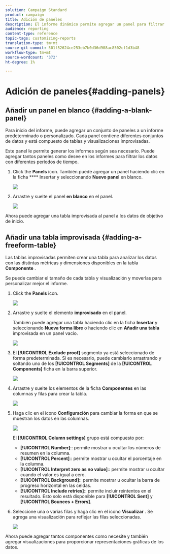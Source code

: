```yaml
---
solution: Campaign Standard
product: campaign
title: Adición de paneles
description: El informe dinámico permite agregar un panel para filtrar mejor los datos en función del período de tiempo seleccionado.
audience: reporting
content-type: reference
topic-tags: customizing-reports
translation-type: tm+mt
source-git-commit: 501f52624ce253eb7b0d36d908ac8502cf1d3b48
workflow-type: tm+mt
source-wordcount: '372'
ht-degree: 1%

---
```



# Adición de paneles{#adding-panels}

## Añadir un panel en blanco {#adding-a-blank-panel}

Para inicio del informe, puede agregar un conjunto de paneles a un informe predeterminado o personalizado. Cada panel contiene diferentes conjuntos de datos y está compuesto de tablas y visualizaciones improvisadas.

Este panel le permite generar los informes según sea necesario. Puede agregar tantos paneles como desee en los informes para filtrar los datos con diferentes períodos de tiempo.

1. Click the **Panels** icon. También puede agregar un panel haciendo clic en la ficha **** Insertar y seleccionando **Nuevo panel** en blanco.

   ![](assets/dynamic_report_panel_1.png)

1. Arrastre y suelte el panel **en blanco** en el panel.

   ![](assets/dynamic_report_panel.png)

Ahora puede agregar una tabla improvisada al panel a los datos de objetivo de inicio.

## Añadir una tabla improvisada {#adding-a-freeform-table}

Las tablas improvisadas permiten crear una tabla para analizar los datos con las distintas métricas y dimensiones disponibles en la tabla **Componente** .

Se puede cambiar el tamaño de cada tabla y visualización y moverlas para personalizar mejor el informe.

1. Click the **Panels** icon.

   ![](assets/dynamic_report_panel_1.png)

1. Arrastre y suelte el elemento **improvisado** en el panel.

   También puede agregar una tabla haciendo clic en la ficha **Insertar** y seleccionando **Nueva forma libre** o haciendo clic en **Añadir una tabla** improvisada en un panel vacío.

   ![](assets/dynamic_report_panel_2.png)

1. El **[!UICONTROL Exclude proof]** segmento ya está seleccionado de forma predeterminada. Si es necesario, puede cambiarlo arrastrando y soltando uno de los **[!UICONTROL Segments]** de la **[!UICONTROL Components]** ficha en la barra superior.

   ![](assets/dynamic_report_panel_3.png)

1. Arrastre y suelte los elementos de la ficha **Componentes** en las columnas y filas para crear la tabla.

   ![](assets/dynamic_report_freeform_3.png)

1. Haga clic en el icono **Configuración** para cambiar la forma en que se muestran los datos en las columnas.

   ![](assets/dynamic_report_freeform_4.png)

   El **[!UICONTROL Column settings]** grupo está compuesto por:

   * **[!UICONTROL Number]**:: permite mostrar u ocultar los números de resumen en la columna.
   * **[!UICONTROL Percent]**:: permite mostrar u ocultar el porcentaje en la columna.
   * **[!UICONTROL Interpret zero as no value]**:: permite mostrar u ocultar cuando el valor es igual a cero.
   * **[!UICONTROL Background]**:: permite mostrar u ocultar la barra de progreso horizontal en las celdas.
   * **[!UICONTROL Include retries]**:: permite incluir reintentos en el resultado. Esto solo está disponible para **[!UICONTROL Sent]** y **[!UICONTROL Bounces + Errors]**.

1. Seleccione una o varias filas y haga clic en el icono **Visualizar** . Se agrega una visualización para reflejar las filas seleccionadas.

   ![](assets/dynamic_report_freeform_5.png)

Ahora puede agregar tantos componentes como necesite y también agregar visualizaciones para proporcionar representaciones gráficas de los datos.
